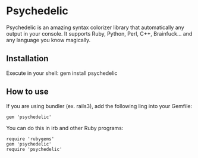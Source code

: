 # Psychedelic

Psychedelic is an amazing syntax colorizer library that automatically any output in your console. It supports Ruby, Python, Perl, C++, Brainfuck... and any language you know magically.

## Installation

Execute in your shell:
    gem install psychedelic

## How to use

If you are using bundler (ex. rails3), add the following ling into your Gemfile:

    gem 'psychedelic'
You can do this in irb and other Ruby programs:

    require 'rubygems'
    gem 'psychedelic'
    require 'psychedelic'


